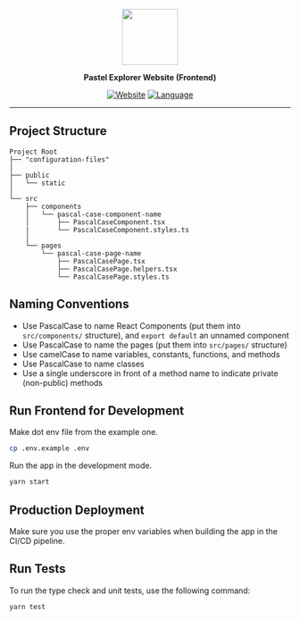 <div align=center>
  
  [<img height="100px" src="src/assets/pastel-logo.svg" />](https://pastel.network/)
  
</div>

<p align=center>
  <b>Pastel Explorer Website (Frontend)</b>
</p>

<div align=center>
  
  [![Website](https://img.shields.io/website?down_color=lightgrey&down_message=offline&up_color=blue&up_message=online&url=https%3A%2F%2Fshields.io)](https://explorer.pastel.network/)
  [![Language](https://img.shields.io/badge/language-Typescript-%232b7489)](https://github.com/pastelnetwork/pastel-electron-wallet/search?q=typescript)
  
</div>

---

## Project Structure
```
Project Root
├── "configuration-files"
│ 
├── public
│   └── static
│ 
└── src
    ├── components
    │   └── pascal-case-component-name
    │       ├── PascalCaseComponent.tsx
    |       └── PascalCaseComponent.styles.ts
    │
    └── pages
        └── pascal-case-page-name
            ├── PascalCasePage.tsx
            ├── PascalCasePage.helpers.tsx
            └── PascalCasePage.styles.ts
```

## Naming Conventions

-   Use PascalCase to name React Components (put them into `src/components/` structure), and
    `export default` an unnamed component
-   Use PascalCase to
    name the pages (put them into `src/pages/` structure)
-   Use camelCase to name variables, constants, functions, and methods
-   Use PascalCase to name classes
-   Use a single underscore in front of a method name to indicate private (non-public) methods



## Run Frontend for Development

Make dot env file from the example one.

```bash
cp .env.example .env
```

Run the app in the development mode.  

```bash
yarn start
```


## Production Deployment

Make sure you use the proper env variables when building the app in the CI/CD pipeline.

## Run Tests

To run the type check and unit tests, use the following command:

```bash
yarn test
```